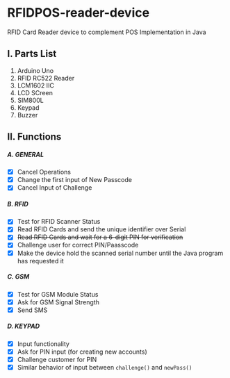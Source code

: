 # RFIDPOS-reader-device
RFID Card Reader device to complement POS Implementation in Java

## I. Parts List
1. Arduino Uno
2. RFID RC522 Reader
3. LCM1602 IIC
4. LCD SCreen
5. SIM800L
6. Keypad
7. Buzzer

## II. Functions
##### A. GENERAL
- [x] Cancel Operations
- [x] Change the first input of New Passcode
- [x] Cancel Input of Challenge

##### B. RFID
- [x] Test for RFID Scanner Status
- [x] Read RFID Cards and send the unique identifier over Serial
- [x] ~~Read RFID Cards and wait for a 6-digit PIN for verification~~
- [x] Challenge user for correct PIN/Paasscode
- [x] Make the device hold the scanned serial number until the Java program has requested it

##### C. GSM
- [x] Test for GSM Module Status
- [x] Ask for GSM Signal Strength
- [x] Send SMS

##### D. KEYPAD
- [x] Input functionality
- [x] Ask for PIN input (for creating new accounts)
- [x] Challenge customer for PIN
- [x] Similar behavior of input between `challenge()` and `newPass()`
